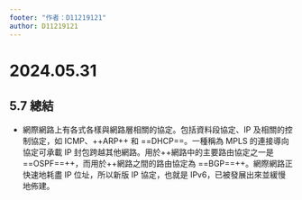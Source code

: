 ```yaml
---
footer: "作者：D11219121"
author: D11219121
---
```


# 2024.05.31

## 5.7 總結

- 網際網路上有各式各樣與網路層相關的協定。包括資料段協定、IP 及相關的控制協定，如 ICMP、++ARP++ 和 ==DHCP==。一種稱為 MPLS 的連接導向協定可承載 IP 封包跨越其他網路。用於++網路中的主要路由協定之一是 ==OSPF==++，而用於++網路之間的路由協定為 ==BGP==++。網際網路正快速地耗盡 IP 位址，所以新版 IP 協定，也就是 IPv6，已被發展出來並緩慢地佈建。

